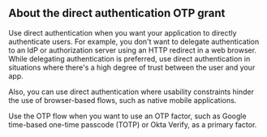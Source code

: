 ## About the direct authentication OTP grant

Use direct authentication when you want your application to directly authenticate users. For example, you don't want to delegate authentication to an IdP or authorization server using an HTTP redirect in a web browser. While delegating authentication is preferred, use direct authentication in situations where there's a high degree of trust between the user and your app.

Also, you can use direct authentication where usability constraints hinder the use of browser-based flows, such as native mobile applications.

Use the OTP flow when you want to use an OTP factor, such as Google time-based one-time passcode (TOTP) or Okta Verify, as a primary factor.
